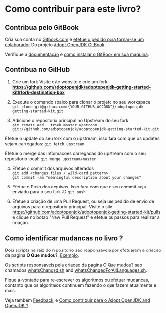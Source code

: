 # Como contribuir para este livro?

## Contribua pelo GitBook

Cria sua conta no [Gitbook.com](http://www.gitbook.com/login) e [efetue o pedido para tornar-se um colaborador](https://www.gitbook.com/book/adoptopenjdk/adoptopenjdk-getting-started-kit/contact) Do projeto [Adopt OpenJDK GitBook](http://adoptopenjdk.gitbooks.io/adoptopenjdk-getting-started-kit/)

Verifique a [documentação](http://help.gitbook.com/) e [como instalar o GitBook em sua maquina](https://github.com/GitbookIO/gitbook).

## Contribua no GitHub

1. Crie um fork
Visite este website e crie um fork: **https://github.com/adoptopenjdk/adoptopenjdk-getting-started-kit#fork-destination-box** 

2. Execute o comando abaixo para clonar o projeto no seu workspace <br/>
```git clone git@github.com:{YOUR_GITHUB_ACCOUNT}/adoptopenjdk-getting-started-kit.git```

3. Adicione o repositorio principal no Upstream do seu fork <br/>
```git remote add --track master upstream git://github.com/adoptopenjdk/adoptopenjdk-getting-started-kit.git```

Efetue o update do seu fork com o upstream, isso fara com que os updates sejam carregados:
```git fetch upstream``` 

Efetue o merge das informacoes carregadas do upstream com o seu repositorio local:
```git merge upstream/master```

4. Efetue o commit dos arquivos alterados <br/>
```git add <changes files / wild-card pattern>```<br/>
```git commit -am "meaningful description about your changes"```

5. Efetue o Push dos arquivos. Isso fara com que o seu commit seja enviado para o seu fork :D
```git push```

6. Efetue a criação de uma Pull Request, ou seja um pedido de envio de arquivos para o repositorio principal. 
Visite o site https://github.com/adoptopenjdk/adoptopenjdk-getting-started-kit/pulls e clique no botao "New Pull Request" e efetue os passos para realizar a criação.

## Como identificar mudancas no livro ?

Dois [scripts](https://github.com/adoptopenjdk/adoptopenjdk-getting-started-kit) na raiz do repositorio sao responsaveis por efetuarem a criacao da pagina <b>O Que mudou?</b>, [Exemplo](http://adoptopenjdk.gitbooks.io/adoptopenjdk-getting-started-kit/content/en/whatsChanged.html).

Os scripts responsaveis pela criacao da pagina [O Que mudou?](http://adoptopenjdk.gitbooks.io/adoptopenjdk-getting-started-kit/content/en/whatsChanged.html) sao chamados [whatsChanged.sh](https://github.com/adoptopenjdk/adoptopenjdk-getting-started-kit/blob/master/whatsChangedFor.sh) and [whatsChangedForAllLanguages.sh](https://github.com/adoptopenjdk/adoptopenjdk-getting-started-kit/blob/master/whatsChangedFor.sh).

Fique a-vontade para re-escrever os algoritmos ou efetuar mudancas, contanto que os algoritmos continuem fazendo o que fazem atualmente e mais.

Veja também [Feedback](../feedback.md), e [Como contribuir para o Adopt OpenJDK and OpenJDK ?](how_to_contribute_to_adopt_openjdk_and_openjdk.md)